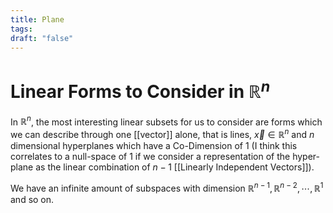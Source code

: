 ```yaml
---
title: Plane
tags:
draft: "false"
---
```

#  Linear Forms to Consider in $\mathbb{R}^n$
In $\mathbb{R}^n$, the most interesting linear subsets for us to consider are forms which we can describe through one [[vector]] alone, that is lines, $\vec{x} \in \mathbb{R}^n$ and $n$ dimensional hyperplanes which have a Co-Dimension of $1$ (I think this correlates to a null-space of 1 if we consider a representation of the hyper-plane as the linear combination of $n-1$ [[Linearly Independent Vectors]]).

We have an infinite amount of subspaces with dimension $\mathbb{R}^{n-1},\mathbb{R}^{n-2},\cdots,\mathbb{R}^{1}$ and so on. 